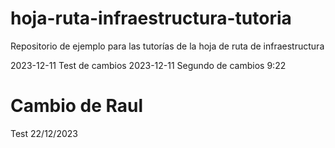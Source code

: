 # hoja-ruta-infraestructura-tutoria

Repositorio de ejemplo para las tutorías de la hoja de ruta de infraestructura

2023-12-11 Test de cambios
2023-12-11 Segundo de cambios 9:22


# Cambio de Raul

Test 22/12/2023
